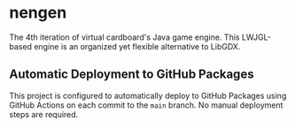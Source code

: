 # nengen
The 4th iteration of virtual cardboard's Java game engine. This LWJGL-based engine is an organized yet flexible alternative to LibGDX.

## Automatic Deployment to GitHub Packages

This project is configured to automatically deploy to GitHub Packages using GitHub Actions on each commit to the `main` branch. No manual deployment steps are required.
